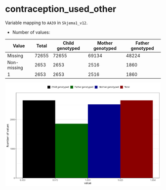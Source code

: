 # contraception_used_other
Variable mapping to `AA39` in `Skjema1_v12`.
- Number of values:

| Value | Total | Child genotyped | Mother genotyped | Father genotyped |
| ----- | ----- | --------------- | ---------------- | ---------------- |
| Missing | 72655 | 72655 | 69134 | 48224 |
| Non-missing | 2653 | 2653 | 2516 | 1860 |
| 1 | 2653 | 2653 | 2516 | 1860 |



![](contraception_used_other_n.png)



